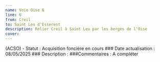 ```yaml
---
name: Voie Oise 6
line: 6
from: Creil
to: Saint Leu d'Esserent
description: Relier Creil à Saint Leu par les berges de l'Oise
cover: 
---
```

(ACSO) - 
Statut : Acquisition foncière en cours 
       ### Date actualisation : 08/05/2025
        ### Description : 
        ###Commentaires : A compléter
